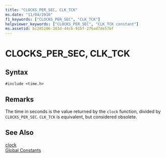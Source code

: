 ```yaml
---
title: "CLOCKS_PER_SEC, CLK_TCK"
ms.date: "11/04/2016"
f1_keywords: ["CLOCKS_PER_SEC", "CLK_TCK"]
helpviewer_keywords: ["CLOCKS_PER_SEC", "CLK_TCK constant"]
ms.assetid: bc285106-383d-44cb-91bf-276ad7de57bf
---
```

# CLOCKS_PER_SEC, CLK_TCK

## Syntax

```
#include <time.h>
```

## Remarks

The time in seconds is the value returned by the `clock` function, divided by `CLOCKS_PER_SEC`. `CLK_TCK` is equivalent, but considered obsolete.

## See Also

[clock](../c-runtime-library/reference/clock.md)<br/>
[Global Constants](../c-runtime-library/global-constants.md)
